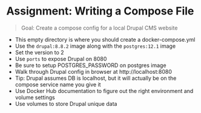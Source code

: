 # Assignment: Writing a Compose File
> Goal: Create a compose config for a local Drupal CMS website

- This empty directory is where you should create a docker-compose.yml 
- Use the `drupal:8.8.2` image along with the `postgres:12.1` image
- Set the version to 2
- Use `ports` to expose Drupal on 8080
- Be sure to setup POSTGRES_PASSWORD on postgres image
- Walk through Drupal config in browser at http://localhost:8080
- Tip: Drupal assumes DB is localhost, but it will actually be on the compose service name you give it
- Use Docker Hub documentation to figure out the right environment and volume settings
- Use volumes to store Drupal unique data